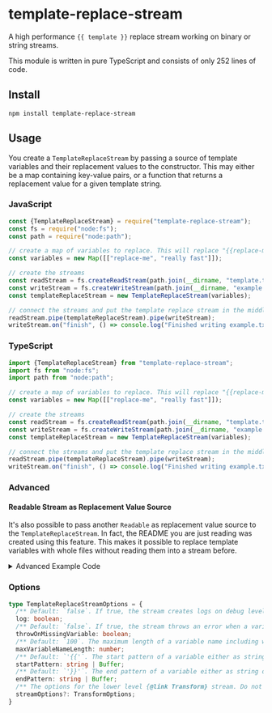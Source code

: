 # template-replace-stream

A high performance `{{ template }}` replace stream working on binary or string streams.

This module is written in pure TypeScript and consists of only 252 lines of code.

## Install

`npm install template-replace-stream`

## Usage

You create a `TemplateReplaceStream` by passing a source of template variables and their replacement values to the constructor. This may either be a map containing key-value pairs, or a function that returns a replacement value for a given template string.

### JavaScript

```js
const {TemplateReplaceStream} = require("template-replace-stream");
const fs = require("node:fs");
const path = require("node:path");

// create a map of variables to replace. This will replace "{{replace-me}}" with "really fast"
const variables = new Map([["replace-me", "really fast"]]);

// create the streams
const readStream = fs.createReadStream(path.join(__dirname, "template.txt"));
const writeStream = fs.createWriteStream(path.join(__dirname, "example.txt"));
const templateReplaceStream = new TemplateReplaceStream(variables);

// connect the streams and put the template replace stream in the middle
readStream.pipe(templateReplaceStream).pipe(writeStream);
writeStream.on("finish", () => console.log("Finished writing example.txt"));
```

### TypeScript

```ts
import {TemplateReplaceStream} from "template-replace-stream";
import fs from "node:fs";
import path from "node:path";

// create a map of variables to replace. This will replace "{{replace-me}}" with "really fast"
const variables = new Map([["replace-me", "really fast"]]);

// create the streams
const readStream = fs.createReadStream(path.join(__dirname, "template.txt"));
const writeStream = fs.createWriteStream(path.join(__dirname, "example.txt"));
const templateReplaceStream = new TemplateReplaceStream(variables);

// connect the streams and put the template replace stream in the middle
readStream.pipe(templateReplaceStream).pipe(writeStream);
writeStream.on("finish", () => console.log("Finished writing example.txt"));
```

### Advanced

#### Readable Stream as Replacement Value Source
It's also possible to pass another `Readable` as replacement value source to the `TemplateReplaceStream`. In fact, the README you are just reading was created using this feature. This makes it possible to replace template variables with whole files without reading them into a stream before.

<details>
<summary>Advanced Example Code</summary>

```ts
import {StringSource, TemplateReplaceStream} from "template-replace-stream";
import fs from "fs";
import path from "path";
import sloc from "sloc"

const rootDir = path.join(__dirname, "..");
const exampleFiles = ["javascript-example.js", "typescript-example.ts", "create-readme.ts"];

const loc = sloc(fs.readFileSync(path.join(rootDir, "src", "template-replace-stream.ts"), "utf8"), "ts").total;

/**
 * Opens a file stream and replaces the import paths in the examples. This is used to
 * have module imports in the README but still local imports in the examples.
 *
 * @param file The file to read.
 */
function openExampleStream(file: string) {
  const replaceStream = new TemplateReplaceStream(
      new Map([
        [`../src`, `"template-replace-stream"`],
        [`../dist`, `"template-replace-stream"`]
      ]),
      {
        startPattern: '"',
        endPattern: '"'
      }
  );
  return fs.createReadStream(path.join(__dirname, file)).pipe(replaceStream);
}

// the map of example files and their read streams and further template variables
const templateMap = new Map<string, StringSource>(exampleFiles.map((file) => [file, openExampleStream(file)]));
templateMap.set("loc", loc.toString());

// create the streams
const readmeReadStream = fs.createReadStream(path.join(rootDir, "README.template.md"));
const readmeWriteStream = fs.createWriteStream(path.join(rootDir, "README.md"));

// connect the streams and put the template replace stream in the middle
readmeReadStream.pipe(new TemplateReplaceStream(templateMap)).pipe(readmeWriteStream);
readmeWriteStream.on("finish", () => console.log("Finished writing README.md"));
```
</details>

### Options

```ts
type TemplateReplaceStreamOptions = {
  /** Default: `false`. If true, the stream creates logs on debug level */
  log: boolean;
  /** Default: `false`. If true, the stream throws an error when a variable is missing */
  throwOnMissingVariable: boolean;
  /** Default: `100`. The maximum length of a variable name including whitespaces around it */
  maxVariableNameLength: number;
  /** Default: `'{{'`. The start pattern of a variable either as string or buffer */
  startPattern: string | Buffer;
  /** Default: `'}}'`. The end pattern of a variable either as string or buffer */
  endPattern: string | Buffer;
  /** The options for the lower level {@link Transform} stream. Do not replace transform or flush */
  streamOptions?: TransformOptions;
}
```